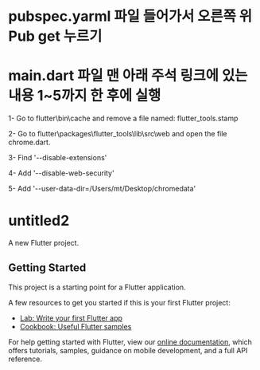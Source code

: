 # pubspec.yarml 파일 들어가서 오른쪽 위 Pub get 누르기
# main.dart 파일 맨 아래 주석 링크에 있는 내용 1~5까지 한 후에 실행
1- Go to flutter\bin\cache and remove a file named: flutter_tools.stamp

2- Go to flutter\packages\flutter_tools\lib\src\web and open the file chrome.dart.

3- Find '--disable-extensions'

4- Add '--disable-web-security'

5- Add '--user-data-dir=/Users/mt/Desktop/chromedata'
 


# untitled2

A new Flutter project.

## Getting Started

This project is a starting point for a Flutter application.

A few resources to get you started if this is your first Flutter project:

- [Lab: Write your first Flutter app](https://flutter.dev/docs/get-started/codelab)
- [Cookbook: Useful Flutter samples](https://flutter.dev/docs/cookbook)

For help getting started with Flutter, view our
[online documentation](https://flutter.dev/docs), which offers tutorials,
samples, guidance on mobile development, and a full API reference.
